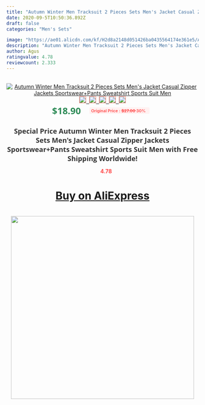 ```yaml
---
title: "Autumn Winter Men Tracksuit 2 Pieces Sets Men's Jacket Casual Zipper Jackets Sportswear+Pants Sweatshirt Sports Suit Men"
date: 2020-09-5T10:50:36.892Z
draft: false
categories: "Men's Sets"

image: "https://ae01.alicdn.com/kf/H2d8a2148d051426ba0435564174e361e5/Autumn-Winter-Men-Tracksuit-2-Pieces-Sets-Men-s-Jacket-Casual-Zipper-Jackets-Sportswear-Pants-Sweatshirt.jpg"
description: "Autumn Winter Men Tracksuit 2 Pieces Sets Men's Jacket Casual Zipper Jackets Sportswear+Pants Sweatshirt Sports Suit Men"
author: Agus
ratingvalue: 4.78
reviewcount: 2.333
---
```

<br>
<div style="text-align: center;">
<a href="https://s.click.aliexpress.com/e/_9fgADP" target="_blank" rel="nofollow noopener noreferrer"><img alt="Autumn Winter Men Tracksuit 2 Pieces Sets Men's Jacket Casual Zipper Jackets Sportswear+Pants Sweatshirt Sports Suit Men" class="magnifier-image" src="https://ae01.alicdn.com/kf/H2d8a2148d051426ba0435564174e361e5/Autumn-Winter-Men-Tracksuit-2-Pieces-Sets-Men-s-Jacket-Casual-Zipper-Jackets-Sportswear-Pants-Sweatshirt.jpg_640x640.jpg">
<br>
<img style="border:1px solid salmon" src="https://ae01.alicdn.com/kf/H2d8a2148d051426ba0435564174e361e5/Autumn-Winter-Men-Tracksuit-2-Pieces-Sets-Men-s-Jacket-Casual-Zipper-Jackets-Sportswear-Pants-Sweatshirt.jpg_120x120.jpg">&nbsp;&nbsp;<img style="border:1px solid salmon" src="https://ae01.alicdn.com/kf/Hcfd9db5e0fb64004b30f6ea3079c86aca/Autumn-Winter-Men-Tracksuit-2-Pieces-Sets-Men-s-Jacket-Casual-Zipper-Jackets-Sportswear-Pants-Sweatshirt.jpg_120x120.jpg">&nbsp;&nbsp;<img style="border:1px solid salmon" src="https://ae01.alicdn.com/kf/H66278f59b7c54f3db8adce32054c579fA/Autumn-Winter-Men-Tracksuit-2-Pieces-Sets-Men-s-Jacket-Casual-Zipper-Jackets-Sportswear-Pants-Sweatshirt.jpg_120x120.jpg">&nbsp;&nbsp;<img style="border:1px solid salmon" src="https://ae01.alicdn.com/kf/H1159d5089afb433da37761b0f8c676110/Autumn-Winter-Men-Tracksuit-2-Pieces-Sets-Men-s-Jacket-Casual-Zipper-Jackets-Sportswear-Pants-Sweatshirt.jpg_120x120.jpg">&nbsp;&nbsp;<img style="border:1px solid salmon" src="https://ae01.alicdn.com/kf/H0befb5fd516642918aff9b119c9da668h/Autumn-Winter-Men-Tracksuit-2-Pieces-Sets-Men-s-Jacket-Casual-Zipper-Jackets-Sportswear-Pants-Sweatshirt.jpg_120x120.jpg"></a></div><br0>
<div style="text-align: center;"><span style="background-color: white; border: 0px; box-sizing: border-box; color: seagreen; display: inline-block; font-family: &quot;open sans&quot; , &quot;arial&quot; , &quot;helvetica&quot; , sans-serif , &quot;heiti&quot;; font-size: 24px; font-stretch: inherit; font-weight: 700; line-height: inherit; margin: 0px 10px 0px 0px; padding: 0px; vertical-align: middle;">$18.90 </span>
<span style="background: rgb(255 , 241 , 241); border-radius: 3px; border: 0px; box-sizing: border-box; color: #ff4747; display: inline-block; font-family: inherit; font-size: 12px; font-stretch: inherit; font-style: inherit; font-variant: inherit; font-weight: 600; line-height: inherit; margin: 0px; padding: 2px 5px; transform: scale(0.9); vertical-align: middle;">Original Price : <b style="text-decoration: line-through;">$27.00 </b> 30%&nbsp;&nbsp;</span></div>
<h1 style="color: #333333; display: inline-block; font-family: &quot;open sans&quot; , &quot;arial&quot; , &quot;helvetica&quot; , sans-serif , &quot;heiti&quot;; font-size: 18px; font-stretch: inherit; font-weight: 700; text-align: center;">Special Price Autumn Winter Men Tracksuit 2 Pieces Sets Men's Jacket Casual Zipper Jackets Sportswear+Pants Sweatshirt Sports Suit Men with Free Shipping Worldwide!</h1>
<div style="color: #ff4747; text-align: center;">
<img src="https://4.bp.blogspot.com/-M0ZcTcb-5uY/XleCXlxnR4I/AAAAAAAAAEc/OrjgMkXV1oMQFaCRZj5HQwOCBcu3w1FegCPcBGAYYCw/s1600/star.png" style="height: 15px;">&nbsp;<b>4.78</b></div>
<div class="button_cont" align="center"><a class="buynow_a" href="https://s.click.aliexpress.com/e/_9fgADP" target="_blank" rel="nofollow noopener noreferrer"><H1>Buy on AliExpress</H1></a></div><br>
<div class="separator" style="clear: both; text-align: center;">
<img src="https://lh3.googleusercontent.com/-pTy5HemUv9M/XlePHvY0dAI/AAAAAAAAAE4/0nX5iRUoIWY8eMW9Dpxeirr157OZliDIgCLcBGAsYHQ/s1600/badge.gif" width="480">
</div>
